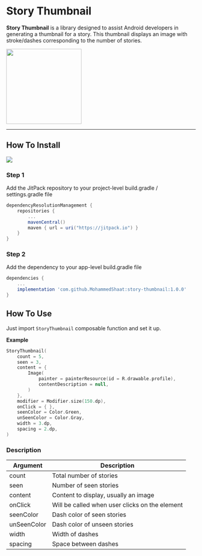 # Story Thumbnail
**Story Thumbnail** is a library designed to assist Android developers in generating a thumbnail for a story. This thumbnail displays an image with stroke/dashes corresponding to the number of stories.

<img src="https://github.com/MohammedShaat/pendulum/assets/62177897/0525e0a6-b1fb-4047-8b34-6f7c7351297c" width="200">

---

## How To Install
<img src="https://img.shields.io/badge/jitpack-1.0.0-green">


### Step 1
Add the JitPack repository to your project-level build.gradle / settings.gradle  file
```gradle
dependencyResolutionManagement {
    repositories {
        ...
        mavenCentral()
        maven { url = uri("https://jitpack.io") }
    }
}
```

### Step 2
Add the dependency to your app-level build.gradle file
```gradle
dependencies {
    ...
    implementation 'com.github.MohammedShaat:story-thumbnail:1.0.0'
}
```

## How To Use
Just import `StoryThumbnail` composable function and set it up.

**Example**
```kotlin
StoryThumbnail(
    count = 5,
    seen = 3,
    content = {
        Image(
            painter = painterResource(id = R.drawable.profile),
            contentDescription = null,
        )
    },
    modifier = Modifier.size(150.dp),
    onClick = { },
    seenColor = Color.Green,
    unSeenColor = Color.Gray,
    width = 3.dp,
    spacing = 2.dp,
)

```

### Description
|Argument|Description|
|-|-|
|count|Total number of stories|
|seen|Number of seen stories|
|content|Content to display, usually an image|
|onClick|Will be called when user clicks on the element|
|seenColor|Dash color of seen stories|
|unSeenColor|Dash color of unseen stories|
|width|Width of dashes|
|spacing|Space between dashes|